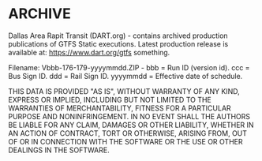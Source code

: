 # ARCHIVE

Dallas Area Rapit Transit (DART.org) - contains archived production publications of GTFS Static executions.
Latest production release is available at: https://www.dart.org/gtfs something.

Filename: Vbbb-176-179-yyyymmdd.ZIP  - bbb = Run ID (version id). ccc = Bus Sign ID. ddd = Rail Sign ID. yyyymmdd = Effective date of schedule.

THIS DATA IS PROVIDED "AS IS", WITHOUT WARRANTY OF ANY KIND, EXPRESS OR IMPLIED, INCLUDING BUT NOT LIMITED TO THE WARRANTIES OF MERCHANTABILITY, FITNESS FOR A PARTICULAR PURPOSE AND NONINFRINGEMENT. IN NO EVENT SHALL THE AUTHORS BE LIABLE FOR ANY CLAIM, DAMAGES OR OTHER LIABILITY, WHETHER IN AN ACTION OF CONTRACT, TORT OR OTHERWISE, ARISING FROM, OUT OF OR IN CONNECTION WITH THE SOFTWARE OR THE USE OR OTHER DEALINGS IN THE SOFTWARE.


